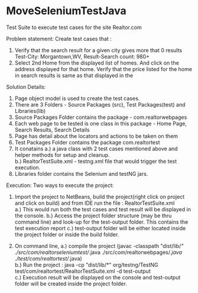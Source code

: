 # MoveSeleniumTestJava
Test Suite to execute test cases for the site Realtor.com

Problem statement: Create test cases that :
 1. Verify that the search result for a given city gives more that 0 results 
    Test-City: Morgantown,WV, Result-Search count: 980+
 2. Select 2nd Home from the displayed list of homes. And click on the address displayed for that home. 
    Verify that the price listed for the home in search results is same as that displayed in the 
 
Solution Details:
1. Page object model is used to create the test cases.
2. There are 3 Folders - Source Packages (src), Test Packages(test) and Libraries(lib)
3. Source Packages Folder contains the package - com.realtorwebpages 
4. Each web page to be tested is one class in this package - Home Page, Search Results, Search Details
5. Page has detail about the locators and actions to be taken on them
6. Test Packages Folder contains the package  com.realtortest
7. It conatains a.) a java class with 2 test cases mentioned above and helper methods for setup and cleanup.  
                b.) RealtorTestSuite.xml - testng.xml file that would trigger the test execution.
8. Libraries folder contains the Selenium and testNG jars. 

Execution:
Two ways to execute the project:
1. Import the project to NetBeans, build the project(right click on project and click on build) and from IDE run the file : RealtorTestSuite.xml  
   a.) This would run both the test cases and test result will be displayed in the console. 
   b.) Access the project folder structure (may be thru command line) and look-up for the test-output folder. This contains          the test execution report
   c.) test-output folder will be either located inside the project folder or inside the build folder. 
   
2. On command line, 
     a.) compile the project (javac -classpath "dist/lib/*" ./src/com/realtorseleniumtest/*.java     ./src/com/realtorwebpages/*.java ./test/com/realtortest/*.java)  
     b.) Run the project : java -cp  "dist/lib/*" org/testng/TestNG test/com/realtortest/RealtorTestSuite.xml -d test-output   
     c.) Execution result will be displayed on the console and test-output folder will be created inside the project folder.   
     
